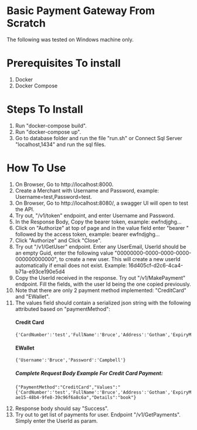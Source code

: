 # Basic Payment Gateway From Scratch

The following was tested on Windows machine only.

# Prerequisites To install
1. Docker
2. Docker Compose

# Steps To Install
1. Run "docker-compose build".
2. Run "docker-compose up".
3. Go to database folder and run the file "run.sh" or Connect Sql Server "localhost,1434" and run the sql files.

# How To Use
1. On Browser, Go to http://localhost:8000.
2. Create a Merchant with Username and Password, example: Username=test,Password=test.
3. On Browser, Go to http://localhost:8080/, a swagger UI will open to test the API.
4. Try out, "/v1/token" endpoint, and enter Username and Password.
5. In the Response Body, Copy the bearer token, example: ewfndjghg...
6. Click on "Authorize" at top of page and in the value field enter "bearer " followed by the access token, example: bearer ewfndjghg...
7. Click "Authorize" and Click "Close".
8. Try out "/v1/GetUser" endpoint. Enter any UserEmail, UserId should be an empty Guid, enter the following value "00000000-0000-0000-0000-000000000000", to create a new user. This will create a new userId automatically if email does not exist. Example: 16d405cf-d2c6-4ca4-b71a-e93ce190e5d4
9. Copy the UserId received in the response. Try out "/v1/MakePayment" endpoint. Fill the fields, with the user Id being the one copied previously.
10. Note that there are only 2 payment method implemented: "CreditCard" and "EWallet". 
11. The values field should contain a serialized json string with the following attributed based on "paymentMethod":
    #### Credit Card
        {'CardNumber':'test','FullName':'Bruce','Address':'Gotham','ExpiryMonth':'12','ExpiryYear':'25','CVC':'test'}
    #### EWallet
        {'Username':'Bruce','Password':'Campbell'}
    ##### Complete Request Body Example For Credit Card Payment:
        {"PaymentMethod":"CreditCard","Values":"{'CardNumber':'test','FullName':'Bruce','Address':'Gotham','ExpiryMonth':'12','ExpiryYear':'25','CVC':'test'}","Amount":9000,"UserId":"28279ef7-ae15-48b4-9fe8-39c96f6a8c6a","Details":"book"}
12. Response body should say "Success".
13. Try out to get list of payments for user. Endpoint "/v1/GetPayments". Simply enter the UserId as param.

